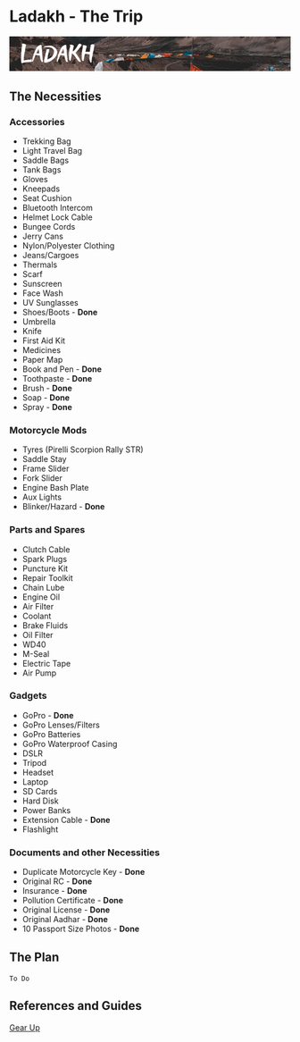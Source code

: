 # Ladakh - The Trip

![Ladakh](https://github.com/adharshgec/ladakh/blob/master/LADAKH.png?raw=true "Ladakh - The Trip")

## The Necessities

### Accessories

- Trekking Bag
- Light Travel Bag
- Saddle Bags
- Tank Bags
- Gloves
- Kneepads
- Seat Cushion
- Bluetooth Intercom
- Helmet Lock Cable
- Bungee Cords
- Jerry Cans
- Nylon/Polyester Clothing
- Jeans/Cargoes
- Thermals
- Scarf
- Sunscreen
- Face Wash
- UV Sunglasses
- Shoes/Boots - **Done**
- Umbrella
- Knife
- First Aid Kit
- Medicines
- Paper Map
- Book and Pen - **Done**
- Toothpaste - **Done**
- Brush - **Done**
- Soap - **Done**
- Spray - **Done**

### Motorcycle Mods

- Tyres (Pirelli Scorpion Rally STR)
- Saddle Stay
- Frame Slider
- Fork Slider
- Engine Bash Plate
- Aux Lights
- Blinker/Hazard - **Done**

### Parts and Spares

- Clutch Cable
- Spark Plugs
- Puncture Kit
- Repair Toolkit
- Chain Lube
- Engine Oil
- Air Filter
- Coolant
- Brake Fluids
- Oil Filter
- WD40
- M-Seal
- Electric Tape
- Air Pump

### Gadgets

- GoPro - **Done**
- GoPro Lenses/Filters
- GoPro Batteries
- GoPro Waterproof Casing
- DSLR
- Tripod
- Headset
- Laptop
- SD Cards
- Hard Disk
- Power Banks
- Extension Cable - **Done**
- Flashlight

### Documents and other Necessities

- Duplicate Motorcycle Key - **Done**
- Original RC - **Done**
- Insurance - **Done**
- Pollution Certificate - **Done**
- Original License - **Done**
- Original Aadhar - **Done**
- 10 Passport Size Photos - **Done**

## The Plan

    To Do

## References and Guides
[Gear Up](https://www.horizonsunlimited.com/gear-up)
